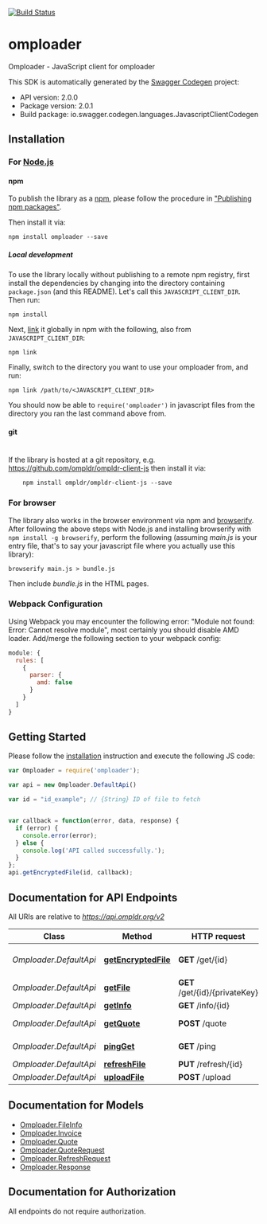 [![Build Status](https://travis-ci.org/ompldr/ompldr-client-js.svg?branch=master)](https://travis-ci.org/ompldr/ompldr-client-js)
# omploader

Omploader - JavaScript client for omploader

This SDK is automatically generated by the [Swagger Codegen](https://github.com/swagger-api/swagger-codegen) project:

- API version: 2.0.0
- Package version: 2.0.1
- Build package: io.swagger.codegen.languages.JavascriptClientCodegen

## Installation

### For [Node.js](https://nodejs.org/)

#### npm

To publish the library as a [npm](https://www.npmjs.com/),
please follow the procedure in ["Publishing npm packages"](https://docs.npmjs.com/getting-started/publishing-npm-packages).

Then install it via:

```shell
npm install omploader --save
```

##### Local development

To use the library locally without publishing to a remote npm registry, first install the dependencies by changing 
into the directory containing `package.json` (and this README). Let's call this `JAVASCRIPT_CLIENT_DIR`. Then run:

```shell
npm install
```

Next, [link](https://docs.npmjs.com/cli/link) it globally in npm with the following, also from `JAVASCRIPT_CLIENT_DIR`:

```shell
npm link
```

Finally, switch to the directory you want to use your omploader from, and run:

```shell
npm link /path/to/<JAVASCRIPT_CLIENT_DIR>
```

You should now be able to `require('omploader')` in javascript files from the directory you ran the last 
command above from.

#### git
#
If the library is hosted at a git repository, e.g.
https://github.com/ompldr/ompldr-client-js
then install it via:

```shell
    npm install ompldr/ompldr-client-js --save
```

### For browser

The library also works in the browser environment via npm and [browserify](http://browserify.org/). After following
the above steps with Node.js and installing browserify with `npm install -g browserify`,
perform the following (assuming *main.js* is your entry file, that's to say your javascript file where you actually 
use this library):

```shell
browserify main.js > bundle.js
```

Then include *bundle.js* in the HTML pages.

### Webpack Configuration

Using Webpack you may encounter the following error: "Module not found: Error:
Cannot resolve module", most certainly you should disable AMD loader. Add/merge
the following section to your webpack config:

```javascript
module: {
  rules: [
    {
      parser: {
        amd: false
      }
    }
  ]
}
```

## Getting Started

Please follow the [installation](#installation) instruction and execute the following JS code:

```javascript
var Omploader = require('omploader');

var api = new Omploader.DefaultApi()

var id = "id_example"; // {String} ID of file to fetch


var callback = function(error, data, response) {
  if (error) {
    console.error(error);
  } else {
    console.log('API called successfully.');
  }
};
api.getEncryptedFile(id, callback);

```

## Documentation for API Endpoints

All URIs are relative to *https://api.ompldr.org/v2*

Class | Method | HTTP request | Description
------------ | ------------- | ------------- | -------------
*Omploader.DefaultApi* | [**getEncryptedFile**](docs/DefaultApi.md#getEncryptedFile) | **GET** /get/{id} | Get encrypted file data
*Omploader.DefaultApi* | [**getFile**](docs/DefaultApi.md#getFile) | **GET** /get/{id}/{privateKey} | Get file
*Omploader.DefaultApi* | [**getInfo**](docs/DefaultApi.md#getInfo) | **GET** /info/{id} | Get file info
*Omploader.DefaultApi* | [**getQuote**](docs/DefaultApi.md#getQuote) | **POST** /quote | Get price quote
*Omploader.DefaultApi* | [**pingGet**](docs/DefaultApi.md#pingGet) | **GET** /ping | Health check
*Omploader.DefaultApi* | [**refreshFile**](docs/DefaultApi.md#refreshFile) | **PUT** /refresh/{id} | Refresh file
*Omploader.DefaultApi* | [**uploadFile**](docs/DefaultApi.md#uploadFile) | **POST** /upload | Upload file


## Documentation for Models

 - [Omploader.FileInfo](docs/FileInfo.md)
 - [Omploader.Invoice](docs/Invoice.md)
 - [Omploader.Quote](docs/Quote.md)
 - [Omploader.QuoteRequest](docs/QuoteRequest.md)
 - [Omploader.RefreshRequest](docs/RefreshRequest.md)
 - [Omploader.Response](docs/Response.md)


## Documentation for Authorization

 All endpoints do not require authorization.

